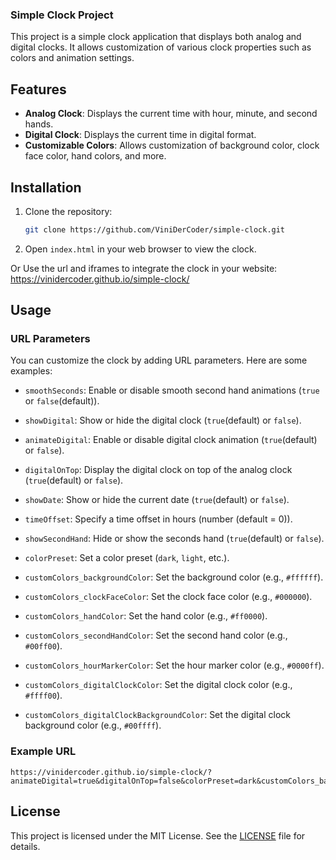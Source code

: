 ### Simple Clock Project

This project is a simple clock application that displays both analog and digital clocks. It allows customization of various clock properties such as colors and animation settings.

## Features

- **Analog Clock**: Displays the current time with hour, minute, and second hands.
- **Digital Clock**: Displays the current time in digital format.
- **Customizable Colors**: Allows customization of background color, clock face color, hand colors, and more.

## Installation


1. Clone the repository:
    ```sh
    git clone https://github.com/ViniDerCoder/simple-clock.git
    ```
2. Open `index.html` in your web browser to view the clock.

Or Use the url and iframes to integrate the clock in your website: https://vinidercoder.github.io/simple-clock/



## Usage

### URL Parameters

You can customize the clock by adding URL parameters. Here are some examples:

- `smoothSeconds`: Enable or disable smooth second hand animations (`true` or `false`(default)).
- `showDigital`: Show or hide the digital clock (`true`(default) or `false`).
- `animateDigital`: Enable or disable digital clock animation (`true`(default) or `false`).
- `digitalOnTop`: Display the digital clock on top of the analog clock (`true`(default) or `false`).
- `showDate`: Show or hide the current date (`true`(default) or `false`).
- `timeOffset`: Specify a time offset in hours (number (default = 0)).
- `showSecondHand`: Hide or show the seconds hand (`true`(default) or `false`).

- `colorPreset`: Set a color preset (`dark`, `light`, etc.).
- `customColors_backgroundColor`: Set the background color (e.g., `#ffffff`).
- `customColors_clockFaceColor`: Set the clock face color (e.g., `#000000`).
- `customColors_handColor`: Set the hand color (e.g., `#ff0000`).
- `customColors_secondHandColor`: Set the second hand color (e.g., `#00ff00`).
- `customColors_hourMarkerColor`: Set the hour marker color (e.g., `#0000ff`).
- `customColors_digitalClockColor`: Set the digital clock color (e.g., `#ffff00`).
- `customColors_digitalClockBackgroundColor`: Set the digital clock background color (e.g., `#00ffff`).

### Example URL

```
https://vinidercoder.github.io/simple-clock/?animateDigital=true&digitalOnTop=false&colorPreset=dark&customColors_backgroundColor=%23ffffff&customColors_clockFaceColor=%23000000&customColors_handColor=%23ff0000&customColors_secondHandColor=%2300ff00&customColors_hourMarkerColor=%230000ff&customColors_digitalClockColor=%23ffff00&customColors_digitalClockBackgroundColor=%2300ffff
```

## License

This project is licensed under the MIT License. See the [LICENSE](LICENSE) file for details.